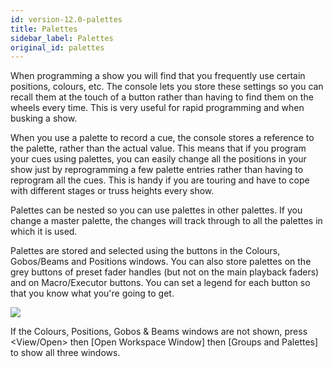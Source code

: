 ```yaml
---
id: version-12.0-palettes
title: Palettes
sidebar_label: Palettes
original_id: palettes
---
```


When programming a show you will find that you frequently use certain
positions, colours, etc. The console lets you store these settings so
you can recall them at the touch of a button rather than having to find
them on the wheels every time. This is very useful for rapid programming
and when busking a show.

When you use a palette to record a cue, the console stores a reference
to the palette, rather than the actual value. This means that if you
program your cues using palettes, you can easily change all the
positions in your show just by reprogramming a few palette entries
rather than having to reprogram all the cues. This is handy if you are
touring and have to cope with different stages or truss heights every
show.

Palettes can be nested so you can use palettes in other palettes. If you
change a master palette, the changes will track through to all the
palettes in which it is used.

Palettes are stored and selected using the buttons in the Colours,
Gobos/Beams and Positions windows. You can also store palettes on the
grey buttons of preset fader handles (but not on the main playback
faders) and on Macro/Executor buttons. You can set a legend for each
button so that you know what you're going to get.

![](/docs/images/image171.png)

If the Colours, Positions, Gobos & Beams windows are not shown, press
\<View/Open\> then \[Open Workspace Window\] then \[Groups and
Palettes\] to show all three windows.


